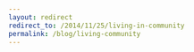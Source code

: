```yaml
---
layout: redirect
redirect_to: /2014/11/25/living-in-community
permalink: /blog/living-community
---
```

